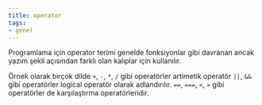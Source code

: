 ```yaml
---
title: operator
tags:
- genel
---
```


Programlama için operator terimi genelde fonksiyonlar gibi davranan ancak yazım şekli açısından farklı olan kalıplar için kullanılır.

Örnek olarak birçok dilde `+`, `-`, `*`, `/` gibi operatörler artimetik operatör `||`, `&&` gibi operatörler logical operatör olarak adlandırılır. `==`, `===`, `<`, `>` gibi operatörler de karşılaştırma operatörleridir.
